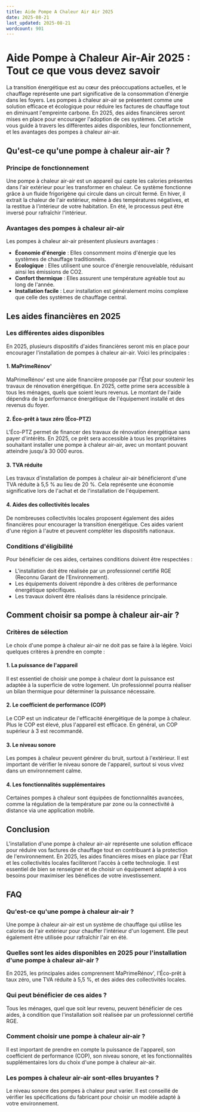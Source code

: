 ```yaml
---
title: Aide Pompe A Chaleur Air Air 2025
date: 2025-08-21
last_updated: 2025-08-21
wordcount: 901
---
```


# Aide Pompe à Chaleur Air-Air 2025 : Tout ce que vous devez savoir

La transition énergétique est au cœur des préoccupations actuelles, et le chauffage représente une part significative de la consommation d'énergie dans les foyers. Les pompes à chaleur air-air se présentent comme une solution efficace et écologique pour réduire les factures de chauffage tout en diminuant l'empreinte carbone. En 2025, des aides financières seront mises en place pour encourager l'adoption de ces systèmes. Cet article vous guide à travers les différentes aides disponibles, leur fonctionnement, et les avantages des pompes à chaleur air-air.

## Qu'est-ce qu'une pompe à chaleur air-air ?

### Principe de fonctionnement

Une pompe à chaleur air-air est un appareil qui capte les calories présentes dans l'air extérieur pour les transformer en chaleur. Ce système fonctionne grâce à un fluide frigorigène qui circule dans un circuit fermé. En hiver, il extrait la chaleur de l'air extérieur, même à des températures négatives, et la restitue à l'intérieur de votre habitation. En été, le processus peut être inversé pour rafraîchir l'intérieur.

### Avantages des pompes à chaleur air-air

Les pompes à chaleur air-air présentent plusieurs avantages :

- **Économie d'énergie** : Elles consomment moins d'énergie que les systèmes de chauffage traditionnels.
- **Écologique** : Elles utilisent une source d'énergie renouvelable, réduisant ainsi les émissions de CO2.
- **Confort thermique** : Elles assurent une température agréable tout au long de l'année.
- **Installation facile** : Leur installation est généralement moins complexe que celle des systèmes de chauffage central.

## Les aides financières en 2025

### Les différentes aides disponibles

En 2025, plusieurs dispositifs d'aides financières seront mis en place pour encourager l'installation de pompes à chaleur air-air. Voici les principales :

#### 1. MaPrimeRénov'

MaPrimeRénov' est une aide financière proposée par l'État pour soutenir les travaux de rénovation énergétique. En 2025, cette prime sera accessible à tous les ménages, quels que soient leurs revenus. Le montant de l'aide dépendra de la performance énergétique de l'équipement installé et des revenus du foyer.

#### 2. Éco-prêt à taux zéro (Éco-PTZ)

L'Éco-PTZ permet de financer des travaux de rénovation énergétique sans payer d'intérêts. En 2025, ce prêt sera accessible à tous les propriétaires souhaitant installer une pompe à chaleur air-air, avec un montant pouvant atteindre jusqu'à 30 000 euros.

#### 3. TVA réduite

Les travaux d'installation de pompes à chaleur air-air bénéficieront d'une TVA réduite à 5,5 % au lieu de 20 %. Cela représente une économie significative lors de l'achat et de l'installation de l'équipement.

#### 4. Aides des collectivités locales

De nombreuses collectivités locales proposent également des aides financières pour encourager la transition énergétique. Ces aides varient d'une région à l'autre et peuvent compléter les dispositifs nationaux.

### Conditions d'éligibilité

Pour bénéficier de ces aides, certaines conditions doivent être respectées :

- L'installation doit être réalisée par un professionnel certifié RGE (Reconnu Garant de l’Environnement).
- Les équipements doivent répondre à des critères de performance énergétique spécifiques.
- Les travaux doivent être réalisés dans la résidence principale.

## Comment choisir sa pompe à chaleur air-air ?

### Critères de sélection

Le choix d'une pompe à chaleur air-air ne doit pas se faire à la légère. Voici quelques critères à prendre en compte :

#### 1. La puissance de l'appareil

Il est essentiel de choisir une pompe à chaleur dont la puissance est adaptée à la superficie de votre logement. Un professionnel pourra réaliser un bilan thermique pour déterminer la puissance nécessaire.

#### 2. Le coefficient de performance (COP)

Le COP est un indicateur de l'efficacité énergétique de la pompe à chaleur. Plus le COP est élevé, plus l'appareil est efficace. En général, un COP supérieur à 3 est recommandé.

#### 3. Le niveau sonore

Les pompes à chaleur peuvent générer du bruit, surtout à l'extérieur. Il est important de vérifier le niveau sonore de l'appareil, surtout si vous vivez dans un environnement calme.

#### 4. Les fonctionnalités supplémentaires

Certaines pompes à chaleur sont équipées de fonctionnalités avancées, comme la régulation de la température par zone ou la connectivité à distance via une application mobile.

## Conclusion

L'installation d'une pompe à chaleur air-air représente une solution efficace pour réduire vos factures de chauffage tout en contribuant à la protection de l'environnement. En 2025, les aides financières mises en place par l'État et les collectivités locales faciliteront l'accès à cette technologie. Il est essentiel de bien se renseigner et de choisir un équipement adapté à vos besoins pour maximiser les bénéfices de votre investissement.

## FAQ

### Qu'est-ce qu'une pompe à chaleur air-air ?

Une pompe à chaleur air-air est un système de chauffage qui utilise les calories de l'air extérieur pour chauffer l'intérieur d'un logement. Elle peut également être utilisée pour rafraîchir l'air en été.

### Quelles sont les aides disponibles en 2025 pour l'installation d'une pompe à chaleur air-air ?

En 2025, les principales aides comprennent MaPrimeRénov', l'Éco-prêt à taux zéro, une TVA réduite à 5,5 %, et des aides des collectivités locales.

### Qui peut bénéficier de ces aides ?

Tous les ménages, quel que soit leur revenu, peuvent bénéficier de ces aides, à condition que l'installation soit réalisée par un professionnel certifié RGE.

### Comment choisir une pompe à chaleur air-air ?

Il est important de prendre en compte la puissance de l'appareil, son coefficient de performance (COP), son niveau sonore, et les fonctionnalités supplémentaires lors du choix d'une pompe à chaleur air-air.

### Les pompes à chaleur air-air sont-elles bruyantes ?

Le niveau sonore des pompes à chaleur peut varier. Il est conseillé de vérifier les spécifications du fabricant pour choisir un modèle adapté à votre environnement.